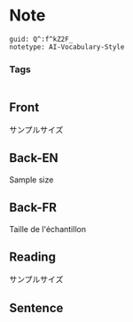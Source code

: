 # Note
```
guid: Q^:f^kZ2F_
notetype: AI-Vocabulary-Style
```

### Tags
```
```

## Front
サンプルサイズ

## Back-EN
Sample size

## Back-FR
Taille de l'échantillon

## Reading
サンプルサイズ

## Sentence

